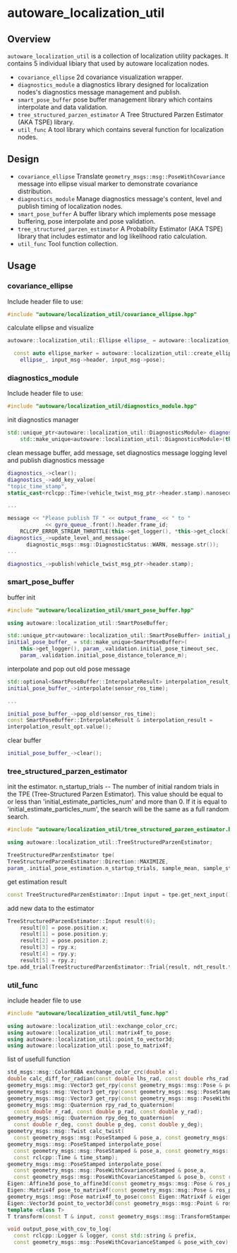 # autoware_localization_util

## Overview
`autoware_localization_util` is a collection of localization utility packages. It contains 5 individual libiary that used by autoware localization nodes.

- `covariance_ellipse` 2d covariance visualization wrapper.
- `diagnostics_module` a diagnostics library designed for localization nodes's diagnostics message management and publish.
- `smart_pose_buffer` pose buffer management library which contains interpolate and data validation.
- `tree_structured_parzen_estimator` A Tree Structured Parzen Estimator (AKA TSPE) library.
- `util_func` A tool library which contains several function for localization nodes.

## Design
- `covariance_ellipse` Translate `geometry_msgs::msg::PoseWithCovariance` message into ellipse visual marker to demonstrate covariance distribution.
- `diagnostics_module` Manage diagnostics message's content, level and publish timing of localization nodes.
- `smart_pose_buffer` A buffer library which implements pose message buffering, pose interpolate and pose validation.
- `tree_structured_parzen_estimator` A Probability Estimator (AKA TSPE) library that includes estimator and log likelihood ratio calculation.
- `util_func` Tool function collection.

## Usage
### covariance_ellipse 
Include header file to use:

```cpp
#include "autoware/localization_util/covariance_ellipse.hpp"
```

calculate ellipse and visualize
```cpp
autoware::localization_util::Ellipse ellipse_ = autoware::localization_util::calculate_xy_ellipse(input_msg->pose, scale_);

  const auto ellipse_marker = autoware::localization_util::create_ellipse_marker(
    ellipse_, input_msg->header, input_msg->pose);
```

### diagnostics_module

Include header file to use:
```cpp
#include "autoware/localization_util/diagnostics_module.hpp"
```

init diagnostics manager
```cpp
std::unique_ptr<autoware::localization_util::DiagnosticsModule> diagnostics_ =
    std::make_unique<autoware::localization_util::DiagnosticsModule>(this, "gyro_odometer_status");
```

clean message buffer, add message, set diagnostics message logging level and publish diagnostics message
```cpp
diagnostics_->clear();
diagnostics_->add_key_value(
"topic_time_stamp",
static_cast<rclcpp::Time>(vehicle_twist_msg_ptr->header.stamp).nanoseconds());

...

message << "Please publish TF " << output_frame_ << " to "
            << gyro_queue_.front().header.frame_id;
    RCLCPP_ERROR_STREAM_THROTTLE(this->get_logger(), *this->get_clock(), 1000, message.str());
diagnostics_->update_level_and_message(
      diagnostic_msgs::msg::DiagnosticStatus::WARN, message.str());
...

diagnostics_->publish(vehicle_twist_msg_ptr->header.stamp);
```

### smart_pose_buffer

buffer init
```cpp
#include "autoware/localization_util/smart_pose_buffer.hpp"

using autoware::localization_util::SmartPoseBuffer;

std::unique_ptr<autoware::localization_util::SmartPoseBuffer> initial_pose_buffer_;
initial_pose_buffer_ = std::make_unique<SmartPoseBuffer>(
    this->get_logger(), param_.validation.initial_pose_timeout_sec,
    param_.validation.initial_pose_distance_tolerance_m);
```

interpolate and pop out old pose message
```cpp
std::optional<SmartPoseBuffer::InterpolateResult> interpolation_result_opt =
initial_pose_buffer_->interpolate(sensor_ros_time);

...

initial_pose_buffer_->pop_old(sensor_ros_time);
const SmartPoseBuffer::InterpolateResult & interpolation_result =
interpolation_result_opt.value();
```

clear buffer
```cpp
initial_pose_buffer_->clear();
```

### tree_structured_parzen_estimator

init the estimator.
n_startup_trials -- The number of initial random trials in the TPE (Tree-Structured Parzen Estimator). This value should be equal to or less than 'initial_estimate_particles_num' and more than 0. If it is equal to 'initial_estimate_particles_num', the search will be the same as a full random search.

```cpp
#include "autoware/localization_util/tree_structured_parzen_estimator.hpp"

using autoware::localization_util::TreeStructuredParzenEstimator;

TreeStructuredParzenEstimator tpe(
TreeStructuredParzenEstimator::Direction::MAXIMIZE,
param_.initial_pose_estimation.n_startup_trials, sample_mean, sample_stddev);
```

get estimation result
```cpp
const TreeStructuredParzenEstimator::Input input = tpe.get_next_input();
```

add new data to the estimator
```cpp
TreeStructuredParzenEstimator::Input result(6);
    result[0] = pose.position.x;
    result[1] = pose.position.y;
    result[2] = pose.position.z;
    result[3] = rpy.x;
    result[4] = rpy.y;
    result[5] = rpy.z;
tpe.add_trial(TreeStructuredParzenEstimator::Trial{result, ndt_result.transform_probability});
```

### util_func

include header file to use
```cpp
#include "autoware/localization_util/util_func.hpp"

using autoware::localization_util::exchange_color_crc;
using autoware::localization_util::matrix4f_to_pose;
using autoware::localization_util::point_to_vector3d;
using autoware::localization_util::pose_to_matrix4f;
```

list of usefull function
```cpp
std_msgs::msg::ColorRGBA exchange_color_crc(double x);
double calc_diff_for_radian(const double lhs_rad, const double rhs_rad);
geometry_msgs::msg::Vector3 get_rpy(const geometry_msgs::msg::Pose & pose);
geometry_msgs::msg::Vector3 get_rpy(const geometry_msgs::msg::PoseStamped & pose);
geometry_msgs::msg::Vector3 get_rpy(const geometry_msgs::msg::PoseWithCovarianceStamped & pose);
geometry_msgs::msg::Quaternion rpy_rad_to_quaternion(
  const double r_rad, const double p_rad, const double y_rad);
geometry_msgs::msg::Quaternion rpy_deg_to_quaternion(
  const double r_deg, const double p_deg, const double y_deg);
geometry_msgs::msg::Twist calc_twist(
  const geometry_msgs::msg::PoseStamped & pose_a, const geometry_msgs::msg::PoseStamped & pose_b);
geometry_msgs::msg::PoseStamped interpolate_pose(
  const geometry_msgs::msg::PoseStamped & pose_a, const geometry_msgs::msg::PoseStamped & pose_b,
  const rclcpp::Time & time_stamp);
geometry_msgs::msg::PoseStamped interpolate_pose(
  const geometry_msgs::msg::PoseWithCovarianceStamped & pose_a,
  const geometry_msgs::msg::PoseWithCovarianceStamped & pose_b, const rclcpp::Time & time_stamp);
Eigen::Affine3d pose_to_affine3d(const geometry_msgs::msg::Pose & ros_pose);
Eigen::Matrix4f pose_to_matrix4f(const geometry_msgs::msg::Pose & ros_pose);
geometry_msgs::msg::Pose matrix4f_to_pose(const Eigen::Matrix4f & eigen_pose_matrix);
Eigen::Vector3d point_to_vector3d(const geometry_msgs::msg::Point & ros_pos);
template <class T>
T transform(const T & input, const geometry_msgs::msg::TransformStamped & transform);double norm(const geometry_msgs::msg::Point & p1, const geometry_msgs::msg::Point & p2);

void output_pose_with_cov_to_log(
  const rclcpp::Logger & logger, const std::string & prefix,
  const geometry_msgs::msg::PoseWithCovarianceStamped & pose_with_cov);
```